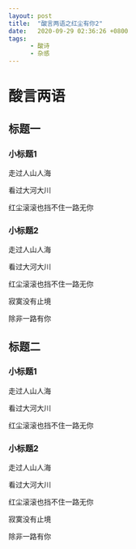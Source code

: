 ```yaml
---
layout: post
title:  "酸言两语之红尘有你2"
date:   2020-09-29 02:36:26 +0800
tags:
      - 酸诗
	  - 杂感
---
```


# 酸言两语

## 标题一

### 小标题1

走过人山人海

看过大河大川

红尘滚滚也挡不住一路无你

### 小标题2

走过人山人海

看过大河大川

红尘滚滚也挡不住一路无你

寂寞没有止境

除非一路有你

## 标题二

### 小标题1

走过人山人海

看过大河大川

红尘滚滚也挡不住一路无你

### 小标题2

走过人山人海

看过大河大川

红尘滚滚也挡不住一路无你

寂寞没有止境

除非一路有你

